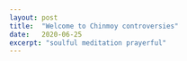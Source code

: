 ```yaml
---
layout: post
title:  "Welcome to Chinmoy controversies"
date:   2020-06-25
excerpt: "soulful meditation prayerful"
---
```

